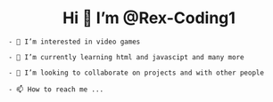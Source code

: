 <h1 align="center">Hi 👋 I’m @Rex-Coding1</h1>

	- 👀 I’m interested in video games

	- 🌱 I’m currently learning html and javascipt and many more

	- 💞️ I’m looking to collaborate on projects and with other people

	- 📫 How to reach me ...


<!---
Rex-Coding1/Rex-Coding1 is a ✨ special ✨ repository because its `README.md` (this file) appears on your GitHub profile.
You can click the Preview link to take a look at your changes.
--->

